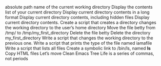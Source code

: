 absolute path name of the current working directory
Display the contents list of your current directory
Display current directory contents in a long format
Display current directory contents, including hidden files
Display current directory contents.
Create a script that creates a directory
changes the working directory to the user’s home directory
Move the file betty from /tmp/ to /tmp/my_first_directory
Delete the file betty
Delete the directory my_first_directory
Write a script that changes the working directory to the previous one.
Write a script that prints the type of the file named iamafile
Write a script that lists all files
Create a symbolic link to /bin/ls, named __ls__
Copy HTML files
Let’s move
Clean Emacs
Tree
Life is a series of commas, not periods
